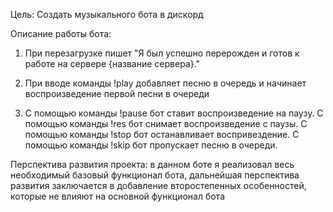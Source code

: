 Цель: Создать музыкального бота в дискорд


Описание работы бота:
1. При перезагрузке пишет "Я был успешно перерожден и готов к работе на сервере {название сервера}."
2. При вводе команды !play добавляет песню в очередь и начинает воспроизведение первой песни в очереди
    
3. С помощью команды !pause бот ставит воспроизведение на паузу.
   С помощью команды !res бот снимает воспроизведение с паузы.
   С помощью команды !stop бот останавливает воспривездение.
   С помощью команды !skip бот пропускает песню в очереди.

Перспектива развития проекта:
в данном боте я реализовал весь необходимый базовый функционал бота, дальнейшая перспектива развития заключается в добавление второстепенных особенностей, которые не влияют на основной функционал бота
